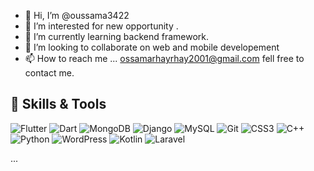 - 👋 Hi, I’m @oussama3422
- 👀 I’m interested for new opportunity .
- 🌱 I’m currently learning backend framework.
- 💞️ I’m looking to collaborate on web and mobile developement
- 📫 How to reach me ... ossamarhayrhay2001@gmail.com fell free to contact me.

<!---
oussama3422/oussama3422 is a ✨ special ✨ repository because its `README.md` (this file) appears on your GitHub profile.
You can click the Preview link to take a look at your changes.
--->
## 🔧 Skills & Tools
<!-- Flutter -->
<img src="https://img.shields.io/badge/-Flutter-02569B?style=for-the-badge&logo=flutter&logoColor=white" alt="Flutter">
<!-- Dart -->
<img src="https://img.shields.io/badge/-Dart-0175C2?style=for-the-badge&logo=dart&logoColor=white" alt="Dart">

<!-- MongoDB -->
<img src="https://img.shields.io/badge/-MongoDB-47A248?style=for-the-badge&logo=mongodb&logoColor=white" alt="MongoDB">
<!-- Django -->
<img src="https://img.shields.io/badge/-Django-092E20?style=for-the-badge&logo=django&logoColor=white" alt="Django">
<!-- MySQL -->
<img src="https://img.shields.io/badge/-MySQL-4479A1?style=for-the-badge&logo=mysql&logoColor=white" alt="MySQL">

<!-- Git -->
<img src="https://img.shields.io/badge/-Git-F05032?style=for-the-badge&logo=git&logoColor=white" alt="Git">

<!-- CSS3 -->
<img src="https://img.shields.io/badge/-CSS3-1572B6?style=for-the-badge&logo=css3&logoColor=white" alt="CSS3">

<!-- C++ -->
<img src="https://img.shields.io/badge/-C++-00599C?style=for-the-badge&logo=c%2B%2B&logoColor=white" alt="C++">

<!-- Python -->
<img src="https://img.shields.io/badge/-Python-3776AB?style=for-the-badge&logo=python&logoColor=white" alt="Python">

<!-- Wordpress -->
<img src="https://img.shields.io/badge/-WordPress-21759B?style=for-the-badge&logo=wordpress&logoColor=white" alt="WordPress">

<!-- Kotlin -->
<img src="https://img.shields.io/badge/-Kotlin-0095D5?style=for-the-badge&logo=kotlin&logoColor=white" alt="Kotlin">

<!-- Laravel -->
<img src="https://img.shields.io/badge/-Laravel-FF2D20?style=for-the-badge&logo=laravel&logoColor=white" alt="Laravel">

...
